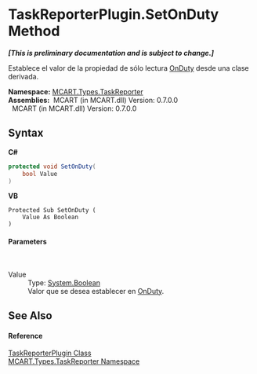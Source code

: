 # TaskReporterPlugin.SetOnDuty Method 
 _**\[This is preliminary documentation and is subject to change.\]**_

Establece el valor de la propiedad de sólo lectura <a href="f05aea43-ca08-7bbf-f981-44a0205a3868">OnDuty</a> desde una clase derivada.

**Namespace:**&nbsp;<a href="256f3901-18cb-eeca-835c-7de778822db3">MCART.Types.TaskReporter</a><br />**Assemblies:**&nbsp;&nbsp;MCART (in MCART.dll) Version: 0.7.0.0<br />&nbsp;&nbsp;MCART (in MCART.dll) Version: 0.7.0.0<br />

## Syntax

**C#**<br />
``` C#
protected void SetOnDuty(
	bool Value
)
```

**VB**<br />
``` VB
Protected Sub SetOnDuty ( 
	Value As Boolean
)
```


#### Parameters
&nbsp;<dl><dt>Value</dt><dd>Type: <a href="http://msdn2.microsoft.com/es-es/library/a28wyd50" target="_blank">System.Boolean</a><br />Valor que se desea establecer en <a href="f05aea43-ca08-7bbf-f981-44a0205a3868">OnDuty</a>.</dd></dl>

## See Also


#### Reference
<a href="2cca1eb3-f49c-080a-88d8-66137c07787e">TaskReporterPlugin Class</a><br /><a href="256f3901-18cb-eeca-835c-7de778822db3">MCART.Types.TaskReporter Namespace</a><br />